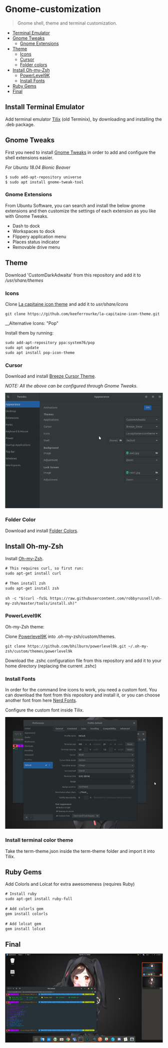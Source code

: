 # Gnome-customization

> Gnome shell, theme and terminal customization.

* [Terminal Emulator](#install-terminal-emulator)
* [Gnome Tweaks](#gnome-tweaks)
  * [Gnome Extensions](#gnome-extensions)
* [Theme](#theme)
  * [Icons](#icons)
  * [Cursor](#cursor)
  * [Folder colors](#folder-colors)
* [Install Oh-my-Zsh](#install-oh-my-zsh)
  * [PowerLevel9K](#powerlevel9k)
  * [Install Fonts](#install-fonts)
* [Ruby Gems](#ruby-gems)
* [Final](#final)

## Install Terminal Emulator

Add terminal emulator [Tilix](https://gnunn1.github.io/tilix-web/#packages) (old Terminix), by downloading and installing the .deb package.

## Gnome Tweaks

First you need to install [Gnome Tweaks](https://linuxconfig.org/how-to-install-tweak-tool-on-ubuntu-18-04-bionic-beaver-linux) in order to add and configure the shell extensions easier.

_For Ubuntu 18.04 Bionic Beaver_
```shell
$ sudo add-apt-repository universe
$ sudo apt install gnome-tweak-tool
```

### Gnome Extensions

From Ubuntu Software, you can search and install the below gnome extensions and then customize the settings of each extension as you like with Gnome Tweaks.

* Dash to dock
* Workspaces to dock
* Flippery application menu
* Places status indicator
* Removable drive menu

## Theme

Download 'CustomDarkAdwaita' from this repository and add it to */usr/share/themes*

### Icons

Clone [La capitaine icon theme](https://github.com/keeferrourke/la-capitaine-icon-theme) and add it to *usr/share/icons*

```shell
git clone https://github.com/keeferrourke/la-capitaine-icon-theme.git
```

__Alternative Icons: "Pop" 

Install them by running:
```shell
sudo add-apt-repository ppa:system76/pop
sudo apt update
sudo apt install pop-icon-theme
```

### Cursor

Download and install [Breeze Cursor Theme](https://www.ubuntuupdates.org/package/kubuntu-ppa_backports/cosmic/main/base/breeze-cursor-theme). 

_NOTE: All the above can be configured through Gnome Tweaks._

![theme-sample](img/theme-sample.png?raw=true)

### Folder Color

Download and install [Folder Colors](http://foldercolor.tuxfamily.org/).

## Install Oh-my-Zsh

Install [Oh-my-Zsh](https://github.com/robbyrussell/oh-my-zsh).

```shell
# This requires curl, so first run:
sudo apt-get install curl

# Then install zsh
sudo apt-get install zsh

sh -c "$(curl -fsSL https://raw.githubusercontent.com/robbyrussell/oh-my-zsh/master/tools/install.sh)"
```

### PowerLevel9K

Oh-my-Zsh theme:

Clone [Powerlevel9K](https://github.com/bhilburn/powerlevel9k) into .oh-my-zsh/custom/themes.

```shell
git clone https://github.com/bhilburn/powerlevel9k.git ~/.oh-my-zsh/custom/themes/powerlevel9k
```

Download the .zshc configuration file from this repository and add it to your home directory (replacing the current .zshc)

### Install Fonts

In order for the command line icons to work, you need a custom font. You can download the font from this repository and install it, or you can choose another font from here [Nerd Fonts](https://github.com/ryanoasis/nerd-fonts). 

Configure the custom font inside Tilix.

![font-sample](img/font-sample.png?raw=true)

### Install terminal color theme
Take the term-theme.json inside the term-theme folder and import it into Tilix.

## Ruby Gems

Add Colorls and Lolcat for extra awesomeness (requires Ruby)

```shell
# Install ruby
sudo apt-get install ruby-full

# Add colorls gem
gem install colorls

# Add lolcat gem
gem install lolcat
```

## Final

![final-sample](img/final-sample.png?raw=true)


